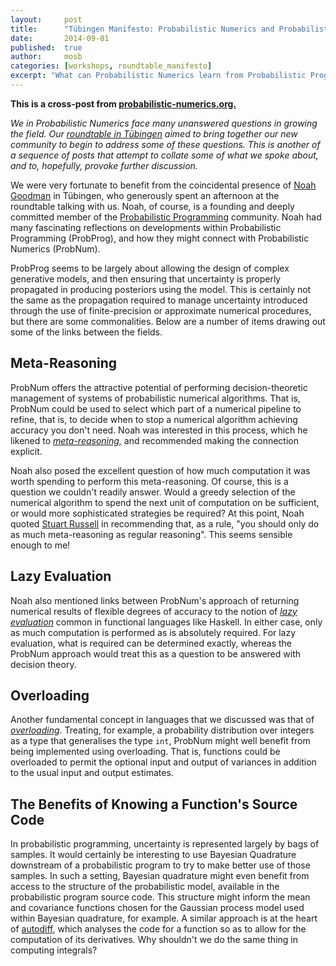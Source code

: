 ```yaml
---
layout:     post
title:      "Tübingen Manifesto: Probabilistic Numerics and Probabilistic Programming"
date:       2014-09-01
published:  true
author:     mosb
categories: [workshops, roundtable_manifesto]
excerpt: "What can Probabilistic Numerics learn from Probabilistic Programming?"
---
```


**This is a cross-post from [probabilistic-numerics.org.](http://www.probabilistic-numerics.org/2014/09/01/Roundtable-ProbNum-ProbProg)**

*We in Probabilistic Numerics face many unanswered questions in growing the field.
Our [roundtable in Tübingen](http://www.probabilistic-numerics.org/2014/08/22/Roundtable-2014-in-Tuebingen/) aimed to bring together our new community to begin to address some of these questions. 
This is another of a sequence of posts that attempt to collate some of what we spoke about, and to, hopefully, provoke further discussion.*

We were very fortunate to benefit from the coincidental presence of [Noah Goodman](http://stanford.edu/~ngoodman/) in Tübingen, who generously spent an afternoon at the roundtable talking with us. 
Noah, of course, is a founding and deeply committed member of the [Probabilistic Programming](http://probabilistic-programming.org/wiki/Home) community.
Noah had many fascinating reflections on developments within Probabilistic Programming (ProbProg), and how they might connect with Probabilistic Numerics (ProbNum). 

ProbProg seems to be largely about allowing the design of complex generative models, and then ensuring that uncertainty is properly propagated in producing posteriors using the model.
This is certainly not the same as the propagation required to manage uncertainty introduced through the use of finite-precision or approximate numerical procedures, but there are some commonalities. 
Below are a number of items drawing out some of the links between the fields.

## Meta-Reasoning

ProbNum offers the attractive potential of performing decision-theoretic management of systems of probabilistic numerical algorithms. 
That is, ProbNum could be used to select which part of a numerical pipeline to refine, that is, to decide when to stop a numerical algorithm achieving accuracy you don't need.
Noah was interested in this process, which he likened to [*meta-reasoning,*](http://mlg.eng.cam.ac.uk/duvenaud/talks/tea_talk_metareasoning/index.html) and recommended making the connection explicit. 

Noah also posed the excellent question of how much computation it was worth spending to perform this meta-reasoning. 
Of course, this is a question we couldn't readily answer.
Would a greedy selection of the numerical algorithm to spend the next unit of computation on be sufficient, or would more sophisticated strategies be required?
At this point, Noah quoted [Stuart Russell](http://www.cs.berkeley.edu/~russell/) in recommending that, as a rule, "you should only do as much meta-reasoning as regular reasoning". This seems sensible enough to me!

## Lazy Evaluation

Noah also mentioned links between ProbNum's approach of returning numerical results of flexible degrees of accuracy to the notion of [*lazy evaluation*](http://en.wikipedia.org/wiki/Lazy_evaluation) common in functional languages like Haskell.
In either case, only as much computation is performed as is absolutely required.
For lazy evaluation, what is required can be determined exactly, whereas the ProbNum approach would treat this as a question to be answered with decision theory. 
 
## Overloading

Another fundamental concept in languages that we discussed was that of [*overloading*](http://en.wikipedia.org/wiki/Function_overloading). 
Treating, for example, a probability distribution over integers as a type that generalises the type `int`, ProbNum might well benefit from being implemented using overloading.
That is, functions could be overloaded to permit the optional input and output of variances in addition to the usual input and output estimates.

## The Benefits of Knowing a Function's Source Code

In probabilistic programming, uncertainty is represented largely by bags of samples. 
It would certainly be interesting to use Bayesian Quadrature downstream of a probabilistic program to try to make better use of those samples.
In such a setting, Bayesian quadrature might even benefit from access to the structure of the probabilistic model, available in the probabilistic program source code.
This structure might inform the mean and covariance functions chosen for the Gaussian process model used within Bayesian quadrature, for example.
A similar approach is at the heart of [autodiff](http://www.autodiff.org/), which analyses the code for a function so as to allow for the computation of its derivatives.
Why shouldn't we do the same thing in computing integrals?

